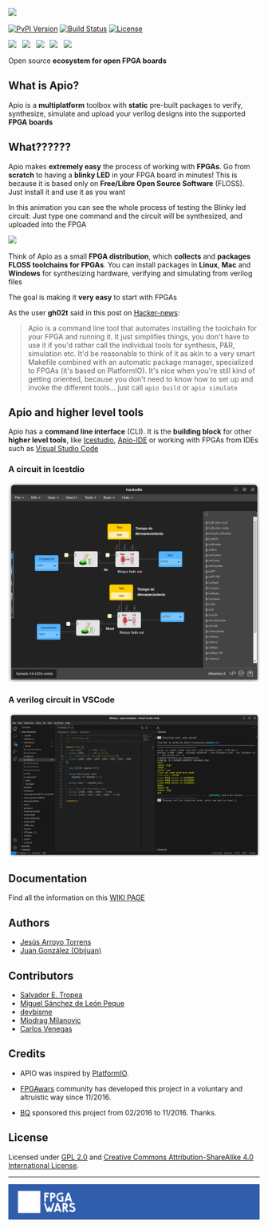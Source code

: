[![][apio-logo]][wiki]

[![PyPI Version][pypi-image]][pypi-url]
[![Build Status][build-image]][build-url]
[![License][license-image]][license-url]

![][linux-logo]
&nbsp;
![][macosx-logo]
&nbsp;
![][windows-logo]
&nbsp;
![][ubuntu-logo]
&nbsp;
![][raspbian-logo]

Open source **ecosystem for open FPGA boards**

## What is Apio?

Apio is a **multiplatform** toolbox with **static** pre-built packages to verify, synthesize, simulate and upload your verilog designs into the supported **FPGA boards**

## What??????

Apio makes **extremely easy** the process of working with **FPGAs**. Go from **scratch** to having a **blinky LED** in your FPGA board in minutes! This is because it is based only on **Free/Libre Open Source Software** (FLOSS). Just install it and use it as you want


In this animation you can see the whole process of testing the Blinky led circuit: Just type one command and the circuit will be synthesized, and uploaded into the FPGA

![](https://github.com/FPGAwars/Apio-wiki/raw/main/wiki/Quick-start/apio-alhambra-II-01.gif)

Think of Apio as a small **FPGA distribution**, which **collects** and **packages** **FLOSS toolchains for FPGAs**. You can install packages in **Linux**, **Mac** and **Windows** for synthesizing hardware, verifying and simulating from verilog files

The goal is making it **very easy** to start with FPGAs

As the user **gh02t** said in this post on [Hacker-news](https://news.ycombinator.com/item?id=17912510):
> Apio is a command line tool that automates installing the toolchain for your FPGA and running it. It just simplifies things, you don't have to use it if you'd rather call the individual tools for synthesis, P&R, simulation etc. It'd be reasonable to think of it as akin to a very smart Makefile combined with an automatic package manager, specialized to FPGAs (it's based on PlatformIO). It's nice when you're still kind of getting oriented, because you don't need to know how to set up and invoke the different tools... just call `apio build` or `apio simulate`

## Apio and higher level tools

Apio has a **command line interface** (CLI). It is the **building block** for other **higher level tools**, like [Icestudio](https://icestudio.io/), [Apio-IDE](https://github.com/FPGAwars/apio-ide) or working with FPGAs from IDEs such as [Visual Studio Code](https://code.visualstudio.com/)


### A circuit in Icestdio

![](https://github.com/FPGAwars/Apio-wiki/raw/main/wiki/Introduction/icestudio-example.png)


### A verilog circuit in VSCode

![](https://github.com/FPGAwars/Apio-wiki/raw/main/wiki/Introduction/vscode-example.png)

## Documentation

Find all the information on this [WIKI PAGE](https://github.com/FPGAwars/apio/wiki)


## Authors

* [Jesús Arroyo Torrens](https://github.com/Jesus89)
* [Juan González (Obijuan)](https://github.com/Obijuan)

## Contributors

* [Salvador E. Tropea](https://github.com/set-soft)
* [Miguel Sánchez de León Peque](https://github.com/peque)
* [devbisme](https://github.com/devbisme)
* [Miodrag Milanovic](https://github.com/mmicko)
* [Carlos Venegas](https://github.com/cavearr)

## Credits

* APIO was inspired by [PlatformIO](https://github.com/platformio/platformio).

* [FPGAwars](http://fpgawars.github.io/) community has developed this project in a voluntary and altruistic way since 11/2016.

* [BQ](https://www.bq.com) sponsored this project from 02/2016 to 11/2016. Thanks.

## License

Licensed under [GPL 2.0](http://opensource.org/licenses/GPL-2.0) and [Creative Commons Attribution-ShareAlike 4.0 International License](http://creativecommons.org/licenses/by-sa/4.0/).

--------
[![](https://github.com/FPGAwars/icestudio-wiki/raw/main/Logos/fgpawars-banner.svg)](https://fpgawars.github.io/)


<!-- Badges and URLs -->

[pypi-image]: https://img.shields.io/pypi/v/apio
[pypi-url]: https://pypi.org/project/apio/

[build-image]: https://github.com/FPGAwars/apio/actions/workflows/build.yml/badge.svg
[build-url]: https://github.com/FPGAwars/apio/actions/workflows/build.yml

[license-image]: http://img.shields.io/:license-gpl-blue.svg
[license-url]: (http://opensource.org/licenses/GPL-2.0)

[apio-logo]: https://github.com/FPGAwars/Apio-wiki/raw/main/wiki/Logos/Apio-github.png
[linux-logo]: https://github.com/FPGAwars/Apio-wiki/blob/main/wiki/Logos/linux.png
[macosx-logo]: https://github.com/FPGAwars/Apio-wiki/blob/main/wiki/Logos/macosx.png
[windows-logo]: https://github.com/FPGAwars/Apio-wiki/blob/main/wiki/Logos/windows.png
[ubuntu-logo]: https://github.com/FPGAwars/Apio-wiki/blob/main/wiki/Logos/ubuntu.png
[raspbian-logo]: https://github.com/FPGAwars/Apio-wiki/blob/main/wiki/Logos/raspbian.png

[wiki]: https://github.com/FPGAwars/apio/wiki
